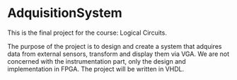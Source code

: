 # AdquisitionSystem
This is the final project for the course: Logical Circuits.

The purpose of the project is to design and create a system that adquires data from external sensors, transform and display them via VGA. We are not concerned with the instrumentation part, only the design and implementation in FPGA. The project will be written in VHDL.
